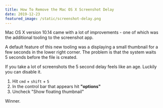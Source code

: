 ```yaml
---
title: How To Remove the Mac OS X Screenshot Delay
date: 2019-12-23
featured_image: /static/screenshot-delay.png
---
```


Mac OS X version 10.14 came with a lot of improvements - one of which was the additional tooling to the screenshot app. 

A default feature of this new tooling was a displaying a small thumbnail for a few seconds in the lower right corner. The problem is that the system waits 5 seconds before the file is created. 

If you take a lot of screenshots the 5 second delay feels like an age. Luckily you can disable it. 

1. Hit `cmd` + `shift` + `5`
2. In the control bar that appears hit **"options"**
3. Uncheck "Show floating thumbnail"

Winner.  

